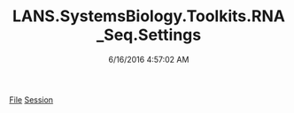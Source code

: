 ﻿---
title: LANS.SystemsBiology.Toolkits.RNA_Seq.Settings
date: 6/16/2016 4:57:02 AM
---

[File](T-LANS.SystemsBiology.Toolkits.RNA_Seq.Settings.File.html)
[Session](T-LANS.SystemsBiology.Toolkits.RNA_Seq.Settings.Session.html)
